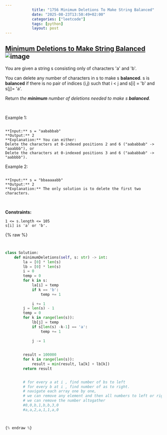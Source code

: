 ```yaml
---
            title: "1756 Minimum Deletions To Make String Balanced"
            date: "2025-08-23T13:50:49+02:00"
            categories: ["leetcode"]
            tags: [python]
            layout: post
---
```

            
## [Minimum Deletions to Make String Balanced](https://leetcode.com/problems/minimum-deletions-to-make-string-balanced) ![image](https://img.shields.io/badge/Difficulty-Medium-orange)

You are given a string s consisting only of characters 'a' and 'b'​​​​.

You can delete any number of characters in s to make s **balanced**. s is **balanced** if there is no pair of indices (i,j) such that i < j and s[i] = 'b' and s[j]= 'a'.

Return *the **minimum** number of deletions needed to make *s* **balanced***.

 

Example 1:

```

**Input:** s = "aababbab"
**Output:** 2
**Explanation:** You can either:
Delete the characters at 0-indexed positions 2 and 6 ("aababbab" -> "aaabbb"), or
Delete the characters at 0-indexed positions 3 and 6 ("aababbab" -> "aabbbb").

```

Example 2:

```

**Input:** s = "bbaaaaabb"
**Output:** 2
**Explanation:** The only solution is to delete the first two characters.

```

 

**Constraints:**

	1 <= s.length <= 105
	s[i] is 'a' or 'b'​​.

{% raw %}


```python


class Solution:
    def minimumDeletions(self, s: str) -> int:
        la = [0] * len(s)
        lb = [0] * len(s)
        i = 0
        temp = 0
        for k in s:
            la[i] = temp
            if k == 'b':
                temp += 1
            
            i += 1
        j = len(s) - 1
        temp = 0
        for k in range(len(s)):
            lb[j] = temp
            if s[len(s) -k-1] == 'a':
                temp += 1
            
            j -= 1
        
        
        result = 100000
        for k in range(len(s)):
            result = min(result, la[k] + lb[k])
        return result


        # for every a at i , find number of bs to left
        # for every b at i , find number of as to right. 
        # navigate each array one by one, 
        # we can remove any element and then all numbers to left or right reduce by 1,
        # we can remove the number altogather
        #0,0,b,1,b,b,3,0
        #a,a,2,a,1,1,a,0
        


{% endraw %}
```
